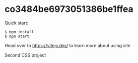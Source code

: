 # co3484be6973051386be1ffea

Quick start:

```
$ npm install
$ npm start
````

Head over to https://vitejs.dev/ to learn more about using vite

Second CSS project
